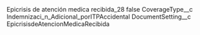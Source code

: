 <?xml version="1.0" encoding="UTF-8"?>
<CustomMetadata xmlns="http://soap.sforce.com/2006/04/metadata" xmlns:xsi="http://www.w3.org/2001/XMLSchema-instance" xmlns:xsd="http://www.w3.org/2001/XMLSchema">
    <label>Epicrisis de atención medica recibida_28</label>
    <protected>false</protected>
    <values>
        <field>CoverageType__c</field>
        <value xsi:type="xsd:string">Indemnizaci_n_Adicional_porITPAccidental</value>
    </values>
    <values>
        <field>DocumentSetting__c</field>
        <value xsi:type="xsd:string">EpicrisisdeAtencionMedicaRecibida</value>
    </values>
</CustomMetadata>
